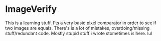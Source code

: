 # ImageVerify
This is a learning stuff.
I'ts a very basic pixel comparator in order to see if two images are equals.
There's is a lot of mistakes, overdoing/missing stuff/redundant code.
Mostly stupid stuff i wrote stometimes is here.
lul

